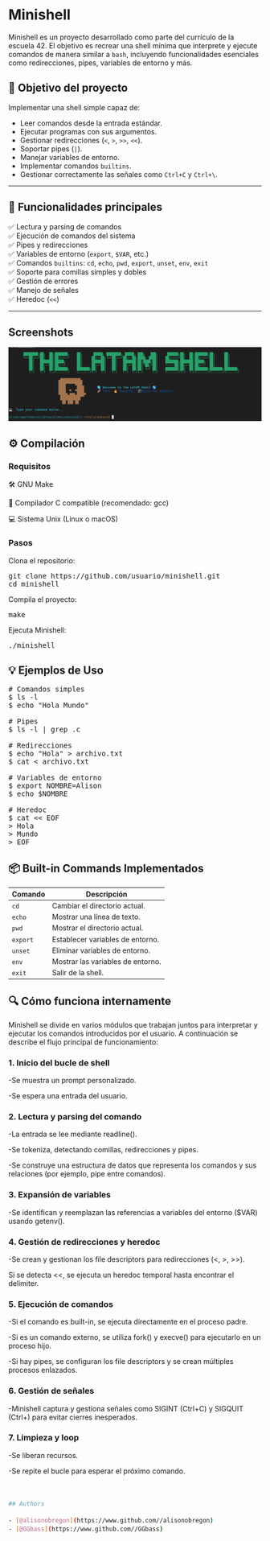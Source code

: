 
# Minishell
Minishell es un proyecto desarrollado como parte del currículo de la escuela 42. El objetivo es recrear una shell mínima que interprete y ejecute comandos de manera similar a `bash`, incluyendo funcionalidades esenciales como redirecciones, pipes, variables de entorno y más.

## 🚀 Objetivo del proyecto

Implementar una shell simple capaz de:
- Leer comandos desde la entrada estándar.
- Ejecutar programas con sus argumentos.
- Gestionar redirecciones (`<`, `>`, `>>`, `<<`).
- Soportar pipes (`|`).
- Manejar variables de entorno.
- Implementar comandos `builtins`.
- Gestionar correctamente las señales como `Ctrl+C` y `Ctrl+\`.

---

## 🧠 Funcionalidades principales

✅ Lectura y parsing de comandos  
✅ Ejecución de comandos del sistema  
✅ Pipes y redirecciones  
✅ Variables de entorno (`export`, `$VAR`, etc.)  
✅ Comandos `builtins`: `cd`, `echo`, `pwd`, `export`, `unset`, `env`, `exit`  
✅ Soporte para comillas simples y dobles  
✅ Gestión de errores  
✅ Manejo de señales  
✅ Heredoc (`<<`)  

---
## Screenshots

![App Screenshot](Screenshot.png)

## ⚙️ Compilación
### Requisitos
🛠️ GNU Make

🧠 Compilador C compatible (recomendado: gcc)

💻 Sistema Unix (Linux o macOS)

### Pasos
Clona el repositorio:
<pre>git clone https://github.com/usuario/minishell.git 
cd minishell  </pre>
Compila el proyecto:
<pre>make</pre>
Ejecuta Minishell:
<pre>./minishell</pre>

## 💡 Ejemplos de Uso
<pre>
# Comandos simples
$ ls -l
$ echo "Hola Mundo"

# Pipes
$ ls -l | grep .c

# Redirecciones
$ echo "Hola" > archivo.txt
$ cat < archivo.txt

# Variables de entorno
$ export NOMBRE=Alison
$ echo $NOMBRE

# Heredoc
$ cat << EOF
> Hola
> Mundo
> EOF
</pre>
## 📦 Built-in Commands Implementados
| Comando  | Descripción                       |
| -------- | --------------------------------- |
| `cd`     | Cambiar el directorio actual.     |
| `echo`   | Mostrar una línea de texto.       |
| `pwd`    | Mostrar el directorio actual.     |
| `export` | Establecer variables de entorno.  |
| `unset`  | Eliminar variables de entorno.    |
| `env`    | Mostrar las variables de entorno. |
| `exit`   | Salir de la shell.                |

## 🔍 Cómo funciona internamente
Minishell se divide en varios módulos que trabajan juntos para interpretar y ejecutar los comandos introducidos por el usuario. A continuación se describe el flujo principal de funcionamiento:
### 1. Inicio del bucle de shell

-Se muestra un prompt personalizado.

-Se espera una entrada del usuario.

### 2. Lectura y parsing del comando

-La entrada se lee mediante readline().

-Se tokeniza, detectando comillas, redirecciones y pipes.

-Se construye una estructura de datos que representa los comandos y sus relaciones (por ejemplo, pipe entre comandos).

### 3. Expansión de variables

-Se identifican y reemplazan las referencias a variables del entorno ($VAR) usando getenv().

### 4. Gestión de redirecciones y heredoc

-Se crean y gestionan los file descriptors para redirecciones (<, >, >>).

Si se detecta <<, se ejecuta un heredoc temporal hasta encontrar el delimiter.

### 5. Ejecución de comandos

-Si el comando es built-in, se ejecuta directamente en el proceso padre.

-Si es un comando externo, se utiliza fork() y execve() para ejecutarlo en un proceso hijo.

-Si hay pipes, se configuran los file descriptors y se crean múltiples procesos enlazados.

### 6. Gestión de señales

-Minishell captura y gestiona señales como SIGINT (Ctrl+C) y SIGQUIT (Ctrl+) para evitar cierres inesperados.

### 7. Limpieza y loop

-Se liberan recursos.

-Se repite el bucle para esperar el próximo comando.


```bash


## Authors

- [@alisonobregon](https://www.github.com//alisonobregon)
- [@GGbass](https://www.github.com//GGbass)


